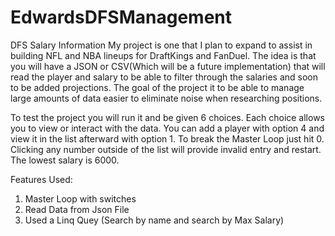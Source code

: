 # EdwardsDFSManagement
DFS Salary Information
My project is one that I plan to expand to assist in building NFL and NBA lineups for DraftKings and FanDuel. 
The idea is that you will have a JSON or CSV(Which will be a future implementation) that will read the player and salary to be able to filter through the salaries and soon to be added projections.
The goal of the project it to be able to manage large amounts of data easier to eliminate noise when researching positions.

To test the project you will run it and be given 6 choices. Each choice allows you to view or interact with the data. You can add a player with option 4 and view it in the list afterward with option 1.
To break the Master Loop just hit 0. Clicking any number outside of the list will provide invalid entry and restart. The lowest salary is 6000.

Features Used:
1. Master Loop with switches
2. Read Data from Json File
3. Used a Linq Quey (Search by name and search by Max Salary)

